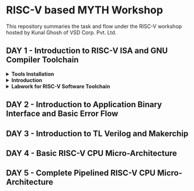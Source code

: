 # RISC-V based MYTH Workshop

This repository summaries the task and flow under the RISC-V workshop hosted by Kunal Ghosh of VSD Corp. Pvt. Ltd. 


## DAY 1 - Introduction to RISC-V ISA and GNU Compiler Toolchain

<details>
<summary><strong>Tools Installation</strong></summary>

Under this section, we go over the necessary tool installations for RISC-V based MYTH workshop. The system used is Zorin OS 16.3, and kernel version - 5.15.0-50-generic.

- Follow the steps.

```bash
sudo apt install libboost-all-dev
git clone https://github.com/kunalg123/riscv_workshop_collaterals.git
cd riscv_workshop_collaterals
chmod +x run.sh
./run.sh
```

- Once run, a make error occurs. It is ignored and and the following commands are given

 ```bash
cd ~/riscv_toolchain/iverilog/
git checkout --track -b v10-branch origin/v10-branch
git pull 
chmod 777 autoconf.sh 
./autoconf.sh 
./configure 
make
sudo make install
```


- Now set the PATH variable in .bashrc file

```bash
gedit .bashrchttps://vsdiat.com/home
#Instead of shant put your username
export PATH="/home/shant/riscv_toolchain/riscv64-unknown-elf-gcc-8.3.0-2019.08.0-x86_64-linux-ubuntu14/bin:$PATH" 
source .bashrc
```
 
</details>


<details>
<summary><strong>Introduction</strong></summary>

RISC-V is an open-source instruction set architecture (ISA) for computer processors. An instruction set architecture defines the set of instructions that a processor can execute and the organization and behaviour of those instructions. RISC-V is unique in that any single company or organization does not own it. and it is freely available for anyone to use, modify, and implement without the need for licensing fees or proprietary restrictions.

![risc1](https://github.com/Shant1R/RISC-V/assets/59409568/a9782f60-fa86-454a-af08-6a7d56a4c4e2)
 
 - Application software (apps) and hardware are linked by 'system software'.There are various layers of **system software**. This includes major components like Compiler and Assembler.
 - The compiler compiles high-level codes like C and C++ to Instructions(eg: the codes inside .exe files) that can be read by the Assembler.
 - The Assembler converts it into binary codes which the machine can understand. The instructions act as an interface between the high-level language and the machine language.
 - The converted binary is then given to an RTL snippet that understands the instruction. This is done by a Hardware Description Language (HDL).
 - This is basically called RTL implementation and a netlist is being generated. with this, a physical design implementation of the design is generated.

The RISC-V has been designed to support extensive customization and specialization which can be extended  with  one  or  more  optional  instruction-set  extensions,  but  the  base  integer instructions cannot be redefine. The different instructions included in RISC-V are listed below.

1. Pseudo instructions - For e.g- mv,li,ret etc
2. Base integer instruction (RV64I, RV32I)-For e.g-lui,addi etc
3. Multiply extension (RV64M) -For e.g- mulw,divw etc
4. Single and double floating point instruction (RV64F, RV64D) -For e.g- flw,fadd etc
5. Application binary instruction 
6. Memory allocation and stack pointer

</details>


<details>
<summary><strong>Labwork for RISC-V Software Toolchain</strong></summary>
 
Under this section, we first create a C program file and verify if the logic using gcc. Here we have made a program to sum all the numbers from 1 to 50. Code for sum1toN.c ->

```bash
#include <stdio.h>
int main(){
int n = 50,sum=0,i;
for(i=0;i<=n;i++)
{
    sum= sum +i;
}
printf("The sum of %d consecutive numbers is :%d \n",n,sum);
return 0;
}
```

- Now we execute the code using RISC-V compiler. This gives us the assembly level solution. The code is coverted to RISC-V ISA.

```bash
/home/shant/riscv_toolchain/riscv64-unknown-elf-gcc-8.3.0-2019.08.0-x86_64-linux-ubuntu14/bin/riscv64-unknown-elf-gcc -O1 -mabi=lp64 -march=rv64i -o sum1toN.o sum1toN.c
/home/shant/riscv_toolchain/riscv64-unknown-elf-gcc-8.3.0-2019.08.0-x86_64-linux-ubuntu14/bin/riscv64-unknown-elf-objdump -d sum1toN.o | less
```
- The first commmand line generates the ISA file and the second command gives a detailed insight.
- It can be calculated using the memory locations, how many instructions are given. For this example, we can verify by counting.
- We have total 15 instructions.

![Screenshot from 2023-08-20 22-57-22](https://github.com/Shant1R/RISC-V/assets/59409568/29c24604-557c-4e5a-93bc-a2c5ce11dcb0)

- Now we run the RISC-V complier again with a different instructtion. *-Ofast* in place of *-O1*.

```bash
/home/shant/riscv_toolchain/riscv64-unknown-elf-gcc-8.3.0-2019.08.0-x86_64-linux-ubuntu14/bin/riscv64-unknown-elf-gcc -Ofast -mabi=lp64 -march=rv64i -o sum1toN.o sum1toN.c
/home/shant/riscv_toolchain/riscv64-unknown-elf-gcc-8.3.0-2019.08.0-x86_64-linux-ubuntu14/bin/riscv64-unknown-elf-objdump -d sum1toN.o | less
```

- We can observe that the number of instrucions have reduced to 12 from 15.

![Screenshot from 2023-08-20 23-05-37](https://github.com/Shant1R/RISC-V/assets/59409568/83cce545-97dc-475c-bdf6-daf938228842)


 
</details>






## DAY 2 - Introduction to Application Binary Interface and Basic Error Flow

## DAY 3 - Introduction to TL Verilog and Makerchip

## DAY 4 - Basic RISC-V CPU Micro-Architecture
 
## DAY 5 - Complete Pipelined RISC-V CPU Micro-Architecture


